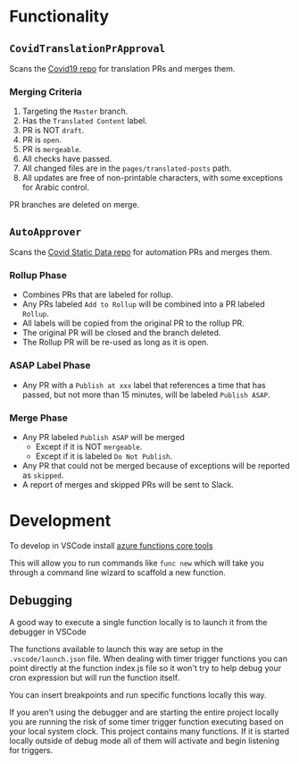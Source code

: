 # Functionality #

## `CovidTranslationPrApproval` ##


Scans the [Covid19 repo](https://github.com/cagov/covid19/pulls) for translation PRs and merges them.

### Merging Criteria ###
1. Targeting the `Master` branch.
1. Has the `Translated Content` label.
1. PR is NOT `draft`.
1. PR is `open`.
1. PR is `mergeable`.
1. All checks have passed.
1. All changed files are in the `pages/translated-posts` path.
1. All updates are free of non-printable characters, with some exceptions for Arabic control.

PR branches are deleted on merge.

## `AutoApprover` ##

Scans the [Covid Static Data repo](https://github.com/cagov/covid-static-data/pulls) for automation PRs and merges them.

### Rollup Phase ###
- Combines PRs that are labeled for rollup.
- Any PRs labeled `Add to Rollup` will be combined into a PR labeled `Rollup`.
- All labels will be copied from the original PR to the rollup PR.
- The original PR will be closed and the branch deleted.
- The Rollup PR will be re-used as long as it is open.

### ASAP Label Phase ###
- Any PR with a `Publish at xxx` label that references a time that has passed, but not more than 15 minutes, will be labeled `Publish ASAP`.

### Merge Phase ###
- Any PR labeled `Publish ASAP` will be merged
  - Except if it is NOT `mergeable`.
  - Except if it is labeled `Do Not Publish`.
- Any PR that could not be merged because of exceptions will be reported as `skipped`.
- A report of merges and skipped PRs will be sent to Slack.


# Development

To develop in VSCode install <a href="https://docs.microsoft.com/en-us/azure/azure-functions/functions-run-local?tabs=macos%2Ccsharp%2Cbash#v2">azure functions core tools</a>

This will allow you to run commands like ```func new``` which will take you through a command line wizard to scaffold a new function.

## Debugging

A good way to execute a single function locally is to launch it from the debugger in VSCode

The functions available to launch this way are setup in the ```.vscode/launch.json``` file. When dealing with timer trigger functions you can point directly at the function index.js file so it won't try to help debug your cron expression but will run the function itself.

You can insert breakpoints and run specific functions locally this way.

If you aren't using the debugger and are starting the entire project locally you are running the risk of some timer trigger function executing based on your local system clock. This project contains many functions. If it is started locally outside of debug mode all of them will activate and begin listening for triggers.
